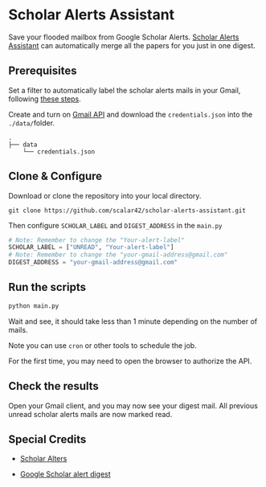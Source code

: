 # Scholar Alerts Assistant

Save your flooded mailbox from Google Scholar Alerts.  [Scholar Alerts Assistant](https://github.com/scalar42/scholar-alerts-assistant) can automatically merge all the papers for you just in one digest.



## Prerequisites

Set a filter to automatically label the scholar alerts mails in your Gmail, following [these steps](https://support.google.com/a/users/answer/9308833).

Create and turn on [Gmail API](https://developers.google.com/gmail/api/quickstart/python) and download the `credentials.json` into the `./data/`folder.

```shell
.
├── data
    └── credentials.json
```



## Clone & Configure

Download or clone the repository into your local directory.

```git
git clone https://github.com/scalar42/scholar-alerts-assistant.git
```

Then configure `SCHOLAR_LABEL` and `DIGEST_ADDRESS` in the `main.py`

```python
# Note: Remember to change the "Your-alert-label"
SCHOLAR_LABEL = ["UNREAD", "Your-alert-label"]
# Note: Remember to change the "your-gmail-address@gmail.com"
DIGEST_ADDRESS = "your-gmail-address@gmail.com" 
```



## Run the scripts

```python
python main.py
```

Wait and see, it should take less than 1 minute depending on the number of mails.

Note you can use `cron` or other tools to schedule the job.

For the first time, you may need to open the browser to authorize the API.

## Check the results

Open your Gmail client, and you may now see your digest mail. All previous unread scholar alerts mails are now marked read.

## Special Credits

- [Scholar Alters](https://github.com/elikbelik/scholar_alters)

- [Google Scholar alert digest](https://github.com/bzz/scholar-alert-digest)

